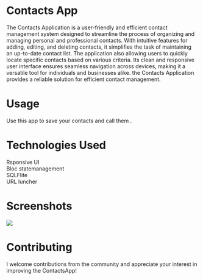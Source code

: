 # Contacts App
 The Contacts Application is a user-friendly and efficient contact management system designed to streamline the process of organizing and managing personal and professional contacts. With intuitive features for adding, editing, and deleting contacts, it simplifies the task of maintaining an up-to-date contact list. The application also  allowing users to quickly locate specific contacts based on various criteria. Its clean and responsive user interface ensures seamless navigation across devices, making it a versatile tool for individuals and businesses alike. the Contacts Application provides a reliable solution for efficient contact management.     

# Usage
 Use this app to save your contacts and call them .


# Technologies Used

Rsponsive UI <br />
Bloc statemanagement <br />
SQLFlite <br />
URL luncher


# Screenshots

<img src = "https://github.com/rokaia-ahmed/Contacts-App/assets/75443334/406352fe-5a6d-47b2-b66d-6a586746e535" >

# Contributing
 I welcome contributions from the community and appreciate your interest in improving the ContactsApp! 
